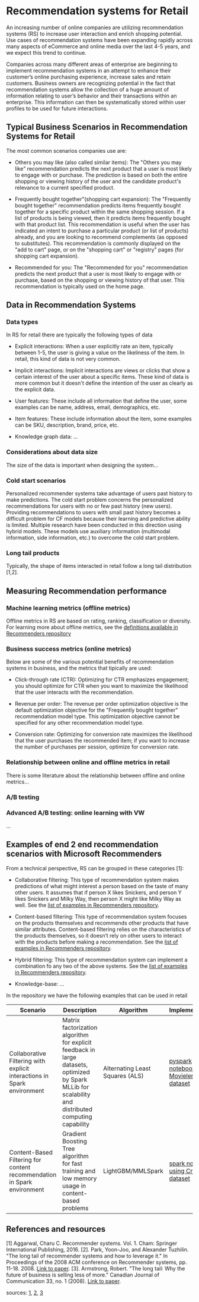 # Recommendation systems for Retail

An increasing number of online companies are utilizing recommendation systems (RS) to increase user interaction and enrich shopping potential. Use cases of recommendation systems have been expanding rapidly across many aspects of eCommerce and online media over the last 4-5 years, and we expect this trend to continue.

Companies across many different areas of enterprise are beginning to implement recommendation systems in an attempt to enhance their customer’s online purchasing experience, increase sales and retain customers. Business owners are recognizing potential in the fact that recommendation systems allow the collection of a huge amount of information relating to user’s behavior and their transactions within an enterprise. This information can then be systematically stored within user profiles to be used for future interactions.

## Typical Business Scenarios in Recommendation Systems for Retail

The most common scenarios companies use are:

* Others you may like (also called similar items): The "Others you may like" recommendation predicts the next product that a user is most likely to engage with or purchase. The prediction is based on both the entire shopping or viewing history of the user and the candidate product's relevance to a current specified product.

* Frequently bought together"(shopping cart expansion): The "Frequently bought together" recommendation predicts items frequently bought together for a specific product within the same shopping session. If a list of products is being viewed, then it predicts items frequently bought with that product list. This recommendation is useful when the user has indicated an intent to purchase a particular product (or list of products) already, and you are looking to recommend complements (as opposed to substitutes). This recommendation is commonly displayed on the "add to cart" page, or on the "shopping cart" or "registry" pages (for shopping cart expansion).

* Recommended for you: The "Recommended for you" recommendation predicts the next product that a user is most likely to engage with or purchase, based on the shopping or viewing history of that user. This recommendation is typically used on the home page.


## Data in Recommendation Systems

### Data types

In RS for retail there are typically the following types of data

* Explicit interactions: When a user explicitly rate an item, typically between 1-5, the user is giving a value on the likeliness of the item. In retail, this kind of data is not very common.

* Implicit interactions: Implicit interactions are views or clicks that show a certain interest of the user about a specific items. These kind of data is more common but it doesn't define the intention of the user as clearly as the explicit data.

* User features: These include all information that define the user, some examples can be name, address, email, demographics, etc. 

* Item features: These include information about the item, some examples can be SKU, description, brand, price, etc.

* Knowledge graph data: ...

### Considerations about data size

The size of the data is important when designing the system...

### Cold start scenarios

Personalized recommender systems take advantage of users past history to make predictions. The cold start problem concerns the personalized recommendations for users with no or few past history (new users). Providing recommendations to users with small past history becomes a difficult problem for CF models because their learning and predictive ability is limited. Multiple research have been conducted in this direction using hybrid models. These models use auxiliary information (multimodal information, side information, etc.) to overcome the cold start problem.

### Long tail products

Typically, the shape of items interacted in retail follow a long tail distribution [1,2]. 

## Measuring Recommendation performance

### Machine learning metrics (offline metrics)

Offline metrics in RS are based on rating, ranking, classification or diversity. For learning more about offline metrics, see the [definitions available in Recommenders repository](../../examples/03_evaluate)

### Business success metrics (online metrics)

Below are some of the various potential benefits of recommendation systems in business, and the metrics that tipically are used:

* Click-through rate (CTR): Optimizing for CTR emphasizes engagement; you should optimize for CTR when you want to maximize the likelihood that the user interacts with the recommendation.

* Revenue per order: The revenue per order optimization objective is the default optimization objective for the "Frequently bought together" recommendation model type. This optimization objective cannot be specified for any other recommendation model type.

* Conversion rate: Optimizing for conversion rate maximizes the likelihood that the user purchases the recommended item; if you want to increase the number of purchases per session, optimize for conversion rate.

### Relationship between online and offline metrics in retail

There is some literature about the relationship between offline and online metrics...


### A/B testing

### Advanced A/B testing: online learning with VW

...

## Examples of end 2 end recommendation scenarios with Microsoft Recommenders

From a technical perspective, RS can be grouped in these categories [1]:

* Collaborative filtering: This type of recommendation system makes predictions of what might interest a person based on the taste of many other users. It assumes that if person X likes Snickers, and person Y likes Snickers and Milky Way, then person X might like Milky Way as well. See the [list of examples in Recommenders repository](../../examples/02_model_collaborative_filtering).

* Content-based filtering: This type of recommendation system focuses on the products themselves and recommends other products that have similar attributes. Content-based filtering relies on the characteristics of the products themselves, so it doesn’t rely on other users to interact with the products before making a recommendation. See the [list of examples in Recommenders repository](../../examples/02_model_content_based_filtering).

* Hybrid filtering: This type of recommendation system can implement a combination fo any two of the above systems. See the [list of examples in Recommenders repository](../../examples/02_model_hybrid).

* Knowledge-base: ...

In the repository we have the following examples that can be used in retail

| Scenario | Description | Algorithm | Implementation |
|----------|-------------|-----------|----------------|
| Collaborative Filtering with explicit interactions in Spark environment |  Matrix factorization algorithm for explicit feedback in large datasets, optimized by Spark MLLib for scalability and distributed computing capability | Alternating Least Squares (ALS) | [pyspark notebook using Movielens dataset](https://github.com/microsoft/recommenders/blob/staging/notebooks/00_quick_start/als_movielens.ipynb) |
| Content-Based Filtering for content recommendation in Spark environment | Gradient Boosting Tree algorithm for fast training and low memory usage in content-based problems | LightGBM/MMLSpark | [spark notebook using Criteo dataset](https://github.com/microsoft/recommenders/blob/staging/notebooks/02_model/mmlspark_lightgbm_criteo.ipynb) |



## References and resources

[1] Aggarwal, Charu C. Recommender systems. Vol. 1. Cham: Springer International Publishing, 2016.
[2]. Park, Yoon-Joo, and Alexander Tuzhilin. "The long tail of recommender systems and how to leverage it." In Proceedings of the 2008 ACM conference on Recommender systems, pp. 11-18. 2008. [Link to paper](http://people.stern.nyu.edu/atuzhili/pdf/Park-Tuzhilin-RecSys08-final.pdf).
[3]. Armstrong, Robert. "The long tail: Why the future of business is selling less of more." Canadian Journal of Communication 33, no. 1 (2008). [Link to paper](https://www.cjc-online.ca/index.php/journal/article/view/1946/3141).

sources: [1](https://emerj.com/ai-sector-overviews/use-cases-recommendation-systems/), [2](https://cloud.google.com/recommendations-ai/docs/placements), [3](https://www.researchgate.net/post/Can_anyone_explain_what_is_cold_start_problem_in_recommender_system)